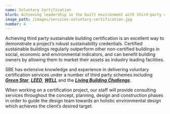 ```yaml
---
name: Voluntary Certification
blurb: Achieving leadership in the built environment with third-party certification
image_path: /images/services-voluntary-certification.jpg
number: 4
---
```



Achieving third party sustainable building certification is an excellent way to demonstrate a project’s robust sustainability credentials. Certified sustainable buildings regularly outperform other non-certified buildings in social, economic and environmental indicators, and can benefit building owners by allowing them to market their assets as industry leading facilities.

SBE has extensive knowledge and experience in delivering voluntary certification services under a number of third party schemes including ***[Green Star](http://new.gbca.org.au/)***, ***[LEED](https://new.usgbc.org/leed)***, ***[WELL](https://www.wellcertified.com/en/start-a-project)*** and the ***[Living Building Challenge](https://living-future.org/lbc/)***.

When working on a certification project, our staff will provide consulting services throughout the concept, planning, design and construction phases in order to guide the design team towards an holistic environmental design which achieves the client’s desired target.